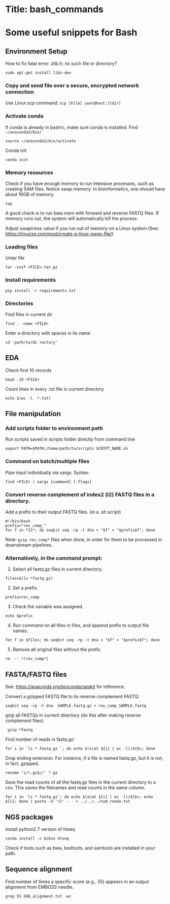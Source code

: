 # Title: bash_commands

# Some useful snippets for Bash

## Environment Setup
   
   How to fix fatal error: zlib.h: no such file or directory?
  
  `sudo apt-get install libz-dev`

### Copy and send file over a secure, encrypted network connection

  Use Linux scp command:
  `scp [File] user@host:/[dir]`

### Activate conda

  If conda is already in bashrc, make sure conda is installed. Find `~/anaconda3/bin/`
  
   `source ~/anaconda3/bin/activate`
   
  Conda init
  
   `conda init`
   

### Memory resources

  Check if you have enough memory to run intensive processes, such as creating SAM files. Notice swap memory. In bioinformatics, one should have about 16GB of memory.
  
  `top`
  
  A good check is to run bwa mem with forward and reverse FASTQ files. If memory runs out, the system will automatically kill the process. 
  
  Adjust swapiness value if you run out of memory on a Linux system.(See: https://linuxize.com/post/create-a-linux-swap-file/)

### Loading files

  Untar file
  
  `tar -xvzf <FILE>.tar.gz`

### Install requirements

  `pip install -r requirements.txt`

### Directories

  Find files in current dir
  
  `find . -name <FILE>`
  
  Enter a directory with spaces in its name
  
  `cd 'path/to/di rectory'`

## EDA

  Check first 10 records
  
  `head -10 <FILE>`
  
  Count lines in every .txt file in current directory
  
  `echo $(wc -l  *.txt) `

## File manipulation

### Add scripts folder to environment path

  Run scripts saved in scripts folder directly from command line
  
  `export PATH=$PATH:/home/path/to/scripts
  SCRIPT_NAME.sh`

### Command on batch/multiple files

  Pipe input individually via xargs. Syntax: 
  
  `find <FILE> | xargs [command] [-flags]`
  
  ### Convert reverse complement of index2 (I2) FASTQ files in a directory.
  Add a prefix to their output FASTQ files.
  (in a .sh script)
  
  ```
  #!/bin/bash
  prefix="rev_comp_"
  for f in *I2*; do seqkit seq -rp -t dna < "$f" > "$prefix$f"; done
  ```
  
  Note: `gzip rev_comp*` files when done, in order for them to be processed in downstream pipelines.
  
  ### Alternatively, in the command prompt:
  
  1. Select all fastq.gz files in current directory.
  
  `files=$(ls *fastq.gz)`
  
  2. Set a prefix.

  `prefix=rev_comp`
  
  3. Check the variable was assigned.

  `echo $prefix`
  
  4. Run command on all files in files, and append prefix to output file names.

  `for f in $files; do seqkit seq -rp -t dna < "$f" > "$prefix$f"; done`
  
  5. Remove all original files without the prefix
  
  `rm  -- !(rev_comp*)`
  
## FASTA/FASTQ files

  See: https://anaconda.org/bioconda/seqkit for reference.
  
  Convert a gzipped FASTQ file to its reverse complement FASTQ:
  
  `
  seqkit seq -rp -t dna  SAMPLE.fastq.gz > rev_comp_SAMPLE.fastq  
  `
  
  gzip all FASTQs in current directory (do this after making reverse complement files):
  
  ` 
  gzip *fastq
  `
  
  Find number of reads in fastq.gz:
  
  ```
  for i in `ls *.fastq.gz `; do echo $(zcat ${i} | wc -l)/4|bc; done
  ```
  
  Drop ending extension. For instance, if a file is named fastq.gz, but it is not, in fact, gzipped.
  
  `rename 's/\.gz$//' *.gz`

  Save the read counts of all the fastq.gz files in the current directory to a csv. This saves the filenames and read counts in the same column. 
  
  ```for i in `ls *.fastq.gz`; do echo $(zcat ${i} | wc -l)/4|bc; echo ${i}; done | paste -d '\t' - - > ../../../num_reads.txt```

 ## NGS packages
 
  Install python2.7 version of htseq
  
  `conda install -c bcbio htseq`
  
  Check if tools such as bwa, bedtools, and samtools are installed in your path.
 
## Sequence alignment

   Find number of times a specific score (e.g., 55) appears in an output alignment from EMBOSS needle.
   
   `grep 55 588_alignment.txt -wc`
